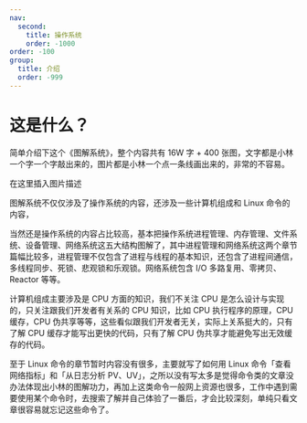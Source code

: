 ```yaml
---
nav:
  second:
    title: 操作系统
    order: -1000
order: -100
group:
  title: 介绍
  order: -999
---
```


# 这是什么？

简单介绍下这个《图解系统》，整个内容共有 16W 字 + 400 张图，文字都是小林一个字一个字敲出来的，图片都是小林一个点一条线画出来的，非常的不容易。

在这里插入图片描述

图解系统不仅仅涉及了操作系统的内容，还涉及一些计算机组成和 Linux 命令的内容，

当然还是操作系统的内容占比较高，基本把操作系统进程管理、内存管理、文件系统、设备管理、网络系统这五大结构图解了，其中进程管理和网络系统这两个章节篇幅比较多，进程管理不仅包含了进程与线程的基本知识，还包含了进程间通信，多线程同步、死锁、悲观锁和乐观锁。网络系统包含 I/O 多路复用、零拷贝、Reactor 等等。

计算机组成主要涉及是 CPU 方面的知识，我们不关注 CPU 是怎么设计与实现的，只关注跟我们开发者有关系的 CPU 知识，比如 CPU 执行程序的原理，CPU 缓存，CPU 伪共享等等，这些看似跟我们开发者无关，实际上关系挺大的，只有了解 CPU 缓存才能写出更快的代码，只有了解 CPU 伪共享才能避免写出无效缓存的代码。

至于 Linux 命令的章节暂时内容没有很多，主要就写了如何用 Linux 命令「查看网络指标」和「从日志分析 PV、UV」，之所以没有写太多是觉得命令类的文章没办法体现出小林的图解功力，再加上这类命令一般网上资源也很多，工作中遇到需要使用某个命令时，去搜索了解并自己体验了一番后，才会比较深刻，单纯只看文章很容易就忘记这些命令了。
